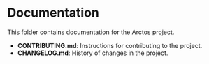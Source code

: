 # Documentation

This folder contains documentation for the Arctos project.

- **CONTRIBUTING.md**: Instructions for contributing to the project.
- **CHANGELOG.md**: History of changes in the project.
